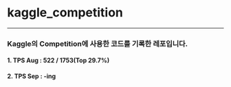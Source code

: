 # **kaggle_competition**
***
### Kaggle의 Competition에 사용한 코드를 기록한 레포입니다.

#### 1. TPS Aug : 522 / 1753(Top 29.7%)
#### 2. TPS Sep : -ing
